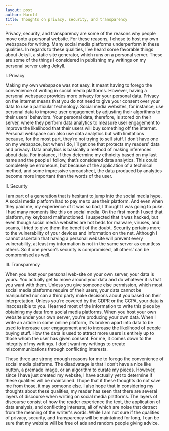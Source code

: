 ```yaml
---
layout: post
author: Harold
title: Thoughts on privacy, security, and transparency
---
```


Privacy, security, and transparency are some of the reasons why people move onto a personal website. For these reasons, I chose to host my own webspace for writing. Many social media platforms underperform in these qualities. In regards to these qualities, I’ve heard some favorable things about Jekyll, a static site generator, which runs on a personal server. These are some of the things I considered in publishing my writings on my personal server using Jekyll. 

I. Privacy  

Making my own webspace was not easy. It meant having to forego the convenience of writing in social media platforms. However, having a personal webspace provides more privacy for your personal data. Privacy on the internet means that you do not need to give your consent over your data to use a particular technology. Social media websites, for instance, use personal data to improve user engagement by adjusting their algorithms to their users' behaviors. Your personal data, therefore, is stored on their server, where they perform data analytics to measure user engagement to improve the likelihood that their users will buy something off the internet. Personal webspace can also use data analytics but with limitations because, for the most part, they’re not trying to sell stuff. I don’t have one on my webspace, but when I do, I’ll get one that protects my readers' data and privacy. Data analytics is basically a method of making inferences about data. For instance, if they determine my ethnicity based on my last name and the people I follow, that’s considered data analytics. This could completely be erroneous, but because of the application of a technical method, and some impressive spreadsheet, the data produced by analytics become more important than the words of the user. 

II. Security 

I am part of a generation that is hesitant to jump into the social media hype. A social media platform had to pay me to use their platform. And even when they paid me, my experience of it was so bad, I thought I was going to puke. I had many moments like this on social media. On the first month I used that platform, my keyboard malfunctioned. I suspected that it was hacked, but even though social media websites are hot beds for malware, viruses, and scams, I tried to give them the benefit of the doubt. Security pertains more to the vulnerability of your devices and information on the net. Although I cannot ascertain that having a personal website will prevent every vulnerability, at least my information is not in the same server as countless others. So if one person’s security is compromised, all others’ can be compromised as well. 

III. Transparency 

When you host your personal web-site on your own server, your data is yours. You actually get to move around your data and do whatever it is that you want with them. Unless you give someone else permission, which most social media platforms require of their users, your data cannot be manipulated nor can a third party make decisions about you based on their interpretation. Unless you’re covered by the GDPR or the CCPA, your data is inaccessible to you. I learned most of the information to write this piece by obtaining my data from social media platforms. When you host your own website under your own server, you're producing your own data. When I write an article in some online platform, it’s broken apart into data to be used to increase user engagement and to increase the likelihood of people buying stuff. How the data is used to attract more users is entirely up to those whom the user has given consent. For me, it comes down to the integrity of my writings. I don’t want my writings to create miscommunications through conflicting interests.

These three are strong enough reasons for me to forego the convenience of social media platforms. The disadvatage is that I don't have a nice like button, a premade image, or an algorithm to curate my pieces. However, since I have just created my website, I have actually yet to determine if these qualities will be maintained. I hope that if these thoughts do not save me from those, it may someone else. I also hope that in considering my thoughts about these qualities, my reader has seen that there are several layers of discourse when writing on social media platforms. The layers of discourse consist of how the reader experience the text, the application of data analysis, and conflicting interests, all of which are noise that detract from the meaning of the writer's words. While I am not sure if the qualities of privacy, security, and transparency will be maintained for long, I can be sure that my website will be free of ads and random people giving advice. 

		

